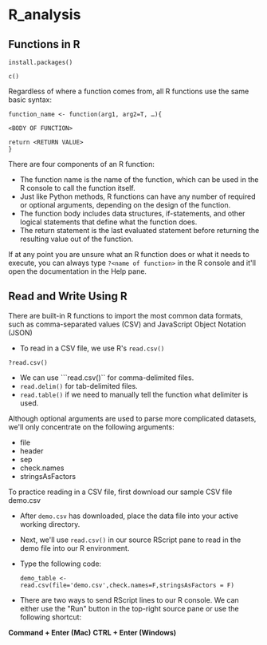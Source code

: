 # R_analysis

## Functions in R

```install.packages()```

```c()```

Regardless of where a function comes from, all R functions use the same basic syntax:

```
function_name <- function(arg1, arg2=T, …){

<BODY OF FUNCTION>

return <RETURN VALUE>
}
```

There are four components of an R function:

- The function name is the name of the function, which can be used in the R console to call the function itself.
- Just like Python methods, R functions can have any number of required or optional arguments, depending on the design of the function.
- The function body includes data structures, if-statements, and other logical statements that define what the function does.
- The return statement is the last evaluated statement before returning the resulting value out of the function.

If at any point you are unsure what an R function does or what it needs to execute, you can always type ```?<name of function>```  in the R console and it'll open the documentation in the Help pane. 

## Read and Write Using R

There are built-in R functions to import the most common data formats, such as comma-separated values (CSV) and JavaScript Object Notation (JSON)

- To read in a CSV file, we use R's ```read.csv()``` 

```?read.csv()```

- We can use ```read.csv()`` for comma-delimited files.
- ```read.delim()``` for tab-delimited files.
- ```read.table()```  if we need to manually tell the function what delimiter is used.

Although optional arguments are used to parse more complicated datasets, we'll only concentrate on the following arguments:

- file
- header
- sep
- check.names
- stringsAsFactors

To practice reading in a CSV file, first download our sample CSV file demo.csv

- After ```demo.csv``` has downloaded, place the data file into your active working directory.
- Next, we'll use ```read.csv()``` in our source RScript pane to read in the demo file into our R environment.
- Type the following code:

  ```demo_table <- read.csv(file='demo.csv',check.names=F,stringsAsFactors = F)```

- There are two ways to send RScript lines to our R console. We can either use the "Run" button in the top-right source pane or use the following shortcut:

**Command + Enter (Mac)**
**CTRL + Enter (Windows)**
